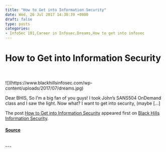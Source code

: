 ```yaml
---
title: "How to Get into Information Security"
date: Wed, 26 Jul 2017 14:30:39 +0000
draft: false
type: posts
categories: 
- InfoSec 101,Career in Infosec,Dreams,How to get into infosec
---
```

# How to Get into Information Security

<br/>

<br/>
![](https://www.blackhillsinfosec.com/wp-content/uploads/2017/07/dreams.jpg)

Dear BHIS, So I’m a big fan of you guys! I took John’s SANS504 OnDemand class and I saw the light. Now what? I want to get into security, (maybe \[…\]

The post [How to Get into Information Security](https://www.blackhillsinfosec.com/get-information-security/) appeared first on [Black Hills Information Security](https://www.blackhillsinfosec.com).

#### [Source](https://www.blackhillsinfosec.com/get-information-security/)

<br/>
---
